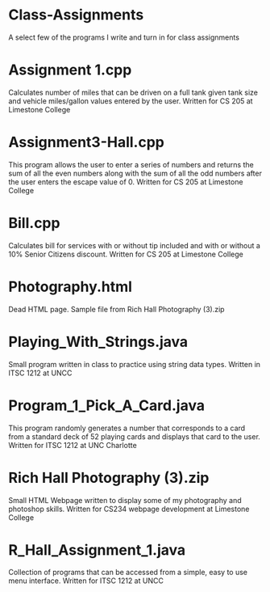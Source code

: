 # Class-Assignments
A select few of the programs I write and turn in for class assignments

# Assignment 1.cpp
Calculates number of miles that can be driven on a full tank given tank size and vehicle miles/gallon values entered by the user. Written for CS 205 at Limestone College

# Assignment3-Hall.cpp
This program allows the user to enter a series of numbers and returns the sum of all the even numbers along with the sum of all the odd numbers after the user enters the escape value of 0. Written for CS 205 at Limestone College

# Bill.cpp
Calculates bill for services with or without tip included and with or without a 10% Senior Citizens discount. Written for CS 205 at Limestone College

# Photography.html
Dead HTML page. Sample file from Rich Hall Photography (3).zip

# Playing_With_Strings.java
Small program written in class to practice using string data types. Written in ITSC 1212 at UNCC

# Program_1_Pick_A_Card.java
This program randomly generates a number that corresponds to a card from a standard deck of 52 playing cards and displays that card to the user. Written for ITSC 1212 at UNC Charlotte

# Rich Hall Photography (3).zip
Small HTML Webpage written to display some of my photography and photoshop skills. Written for CS234 webpage development at Limestone College

# R_Hall_Assignment_1.java
Collection of programs that can be accessed from a simple, easy to use menu interface. Written for ITSC 1212 at UNCC
